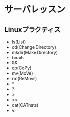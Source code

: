 # サーバレッスン
Linuxプラクティス
----------------
- ls(List)
- cd(Change Directory)
- mkdir(Make Directory)
- touch
- &&
- cp(CoPy)
- mv(MoVe)
- rm(ReMove)
- \*
- ?
- \>
- \>\>
- cat(CATnate)
- vi
